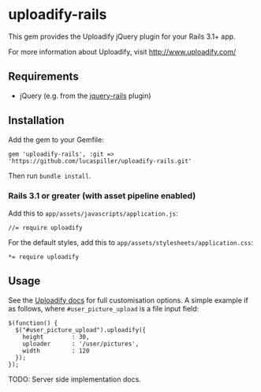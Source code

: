 # uploadify-rails

This gem provides the Uploadify jQuery plugin for your Rails 3.1+ app.

For more information about Uploadify, visit http://www.uploadify.com/

## Requirements

* jQuery (e.g. from the [jquery-rails](https://github.com/rails/jquery-rails) plugin)

## Installation

Add the gem to your Gemfile:

    gem 'uploadify-rails', :git => 'https://github.com/lucaspiller/uploadify-rails.git'

Then run `bundle install`.

### Rails 3.1 or greater (with asset pipeline enabled)

Add this to `app/assets/javascripts/application.js`:

    //= require uploadify

For the default styles, add this to `app/assets/stylesheets/application.css`:

    *= require uploadify

## Usage

See the [Uploadify docs](http://www.uploadify.com/documentation/) for full customisation options. A simple example if as follows, where `#user_picture_upload` is a file input field:

    $(function() {
      $("#user_picture_upload").uploadify({
        height        : 30,
        uploader      : '/user/pictures',
        width         : 120
      });
    });

TODO: Server side implementation docs.
